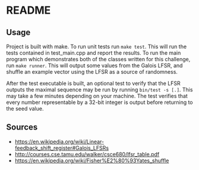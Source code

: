 # README

## Usage
Project is built with make. To run unit tests run `make test`. This will run the tests
contained in test_main.cpp and report the results. To run the main program which demonstrates
both of the classes written for this challenge, run `make runner`. This will output some values
from the Galois LFSR, and shuffle an example vector using the LFSR as a source of randomness.

After the test executable is built, an optional test to verify that the LFSR outputs the maximal
sequence may be run by running `bin/test -s [.]`. This may take a few minutes depending on your machine.
The test verifies that every number representable by a 32-bit integer is output before returning to the
seed value.

## Sources
- https://en.wikipedia.org/wiki/Linear-feedback_shift_register#Galois_LFSRs
- http://courses.cse.tamu.edu/walker/csce680/lfsr_table.pdf
- https://en.wikipedia.org/wiki/Fisher%E2%80%93Yates_shuffle
